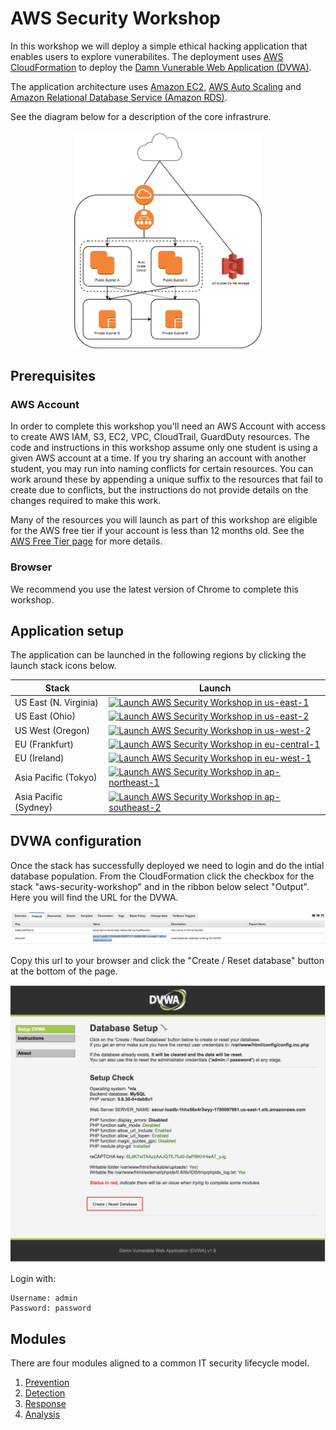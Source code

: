 # AWS Security Workshop

In this workshop we will deploy a simple ethical hacking application that enables users to explore vunerabilites. The deployment uses [AWS CloudFormation](https://aws.amazon.com/cloudformation/) to deploy the [Damn Vunerable Web Application (DVWA)](http://www.dvwa.co.uk/).

The application architecture uses [Amazon EC2](https://aws.amazon.com/ec2/), [AWS Auto Scaling](https://aws.amazon.com/autoscaling/) and [Amazon Relational Database Service (Amazon RDS)](https://aws.amazon.com/rds/).

See the diagram below for a description of the core infrastrure.

<p align="center">
  <img width="300" src="https://github.com/charliejllewellyn/aws-security-workshop/blob/master/images/secuirty_immersion_day.jpg">
</p>

## Prerequisites

### AWS Account

In order to complete this workshop you'll need an AWS Account with access to create AWS IAM, S3, EC2, VPC, CloudTrail, GuardDuty resources. The code and instructions in this workshop assume only one student is using a given AWS account at a time. If you try sharing an account with another student, you may run into naming conflicts for certain resources. You can work around these by appending a unique suffix to the resources that fail to create due to conflicts, but the instructions do not provide details on the changes required to make this work.

Many of the resources you will launch as part of this workshop are eligible for the AWS free tier if your account is less than 12 months old. See the [AWS Free Tier page](https://aws.amazon.com/free/) for more details.

### Browser

We recommend you use the latest version of Chrome to complete this workshop.

## Application setup

The application can be launched in the following regions by clicking the launch stack icons below.

Stack| Launch
------|-----
US East (N. Virginia) | [![Launch AWS Security Workshop in us-east-1](http://docs.aws.amazon.com/AWSCloudFormation/latest/UserGuide/images/cloudformation-launch-stack-button.png)](https://console.aws.amazon.com/cloudformation/home?region=us-east-1#/stacks/new?stackName=aws-security-workshop&templateURL=https://s3-eu-west-1.amazonaws.com/cjl-cloudformation-stack-templates/application_deployment.yaml)
US East (Ohio) | [![Launch AWS Security Workshop in us-east-2](http://docs.aws.amazon.com/AWSCloudFormation/latest/UserGuide/images/cloudformation-launch-stack-button.png)](https://console.aws.amazon.com/cloudformation/home?region=us-east-2#/stacks/new?stackName=aws-security-workshop&templateURL=https://s3-eu-west-1.amazonaws.com/cjl-cloudformation-stack-templates/application_deployment.yaml)
US West (Oregon) | [![Launch AWS Security Workshop in us-west-2](http://docs.aws.amazon.com/AWSCloudFormation/latest/UserGuide/images/cloudformation-launch-stack-button.png)](https://console.aws.amazon.com/cloudformation/home?region=us-west-2#/stacks/new?stackName=aws-security-workshop&templateURL=https://s3-eu-west-1.amazonaws.com/cjl-cloudformation-stack-templates/application_deployment.yaml)
EU (Frankfurt) | [![Launch AWS Security Workshop in eu-central-1](http://docs.aws.amazon.com/AWSCloudFormation/latest/UserGuide/images/cloudformation-launch-stack-button.png)](https://console.aws.amazon.com/cloudformation/home?region=eu-central-1#/stacks/new?stackName=aws-security-workshop&templateURL=https://s3-eu-west-1.amazonaws.com/cjl-cloudformation-stack-templates/application_deployment.yaml)
EU (Ireland) | [![Launch AWS Security Workshop in eu-west-1](http://docs.aws.amazon.com/AWSCloudFormation/latest/UserGuide/images/cloudformation-launch-stack-button.png)](https://console.aws.amazon.com/cloudformation/home?region=eu-west-1#/stacks/new?stackName=aws-security-workshop&templateURL=https://s3-eu-west-1.amazonaws.com/cjl-cloudformation-stack-templates/application_deployment.yaml)
Asia Pacific (Tokyo) | [![Launch AWS Security Workshop in ap-northeast-1](http://docs.aws.amazon.com/AWSCloudFormation/latest/UserGuide/images/cloudformation-launch-stack-button.png)](https://console.aws.amazon.com/cloudformation/home?region=ap-northeast-1#/stacks/new?stackName=aws-security-workshop&templateURL=https://s3-eu-west-1.amazonaws.com/cjl-cloudformation-stack-templates/application_deployment.yaml)
Asia Pacific (Sydney) | [![Launch AWS Security Workshop in ap-southeast-2](http://docs.aws.amazon.com/AWSCloudFormation/latest/UserGuide/images/cloudformation-launch-stack-button.png)](https://console.aws.amazon.com/cloudformation/home?region=ap-southeast-2#/stacks/new?stackName=aws-security-workshop&templateURL=https://s3-eu-west-1.amazonaws.com/cjl-cloudformation-stack-templates/application_deployment.yaml)

## DVWA configuration

Once the stack has successfully deployed we need to login and do the intial database population. From the CloudFormation click the checkbox for the stack "aws-security-workshop" and in the ribbon below select "Output". Here you will find the URL for the DVWA.

![DVWA URL](https://github.com/charliejllewellyn/aws-security-workshop/blob/master/images/dvwa_url.png)

Copy this url to your browser and click the "Create / Reset database" button at the bottom of the page.

![DVWA](https://github.com/charliejllewellyn/aws-security-workshop/blob/master/images/dvwa.png)

Login with:

```
Username: admin
Password: password
```

## Modules

There are four modules aligned to a common IT security lifecycle model.

1. [Prevention](prevention)
2. [Detection](detection)
3. [Response](reponse)
4. [Analysis](analysis)
